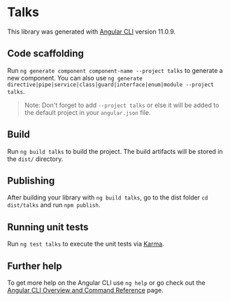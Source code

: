 # Talks

This library was generated with [Angular CLI](https://github.com/angular/angular-cli) version 11.0.9.

## Code scaffolding

Run `ng generate component component-name --project talks` to generate a new component. You can also use `ng generate directive|pipe|service|class|guard|interface|enum|module --project talks`.
> Note: Don't forget to add `--project talks` or else it will be added to the default project in your `angular.json` file. 

## Build

Run `ng build talks` to build the project. The build artifacts will be stored in the `dist/` directory.

## Publishing

After building your library with `ng build talks`, go to the dist folder `cd dist/talks` and run `npm publish`.

## Running unit tests

Run `ng test talks` to execute the unit tests via [Karma](https://karma-runner.github.io).

## Further help

To get more help on the Angular CLI use `ng help` or go check out the [Angular CLI Overview and Command Reference](https://angular.io/cli) page.
